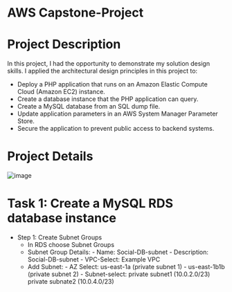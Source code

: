 # AWS Capstone-Project
# Project Description
In this project, I had the opportunity to demonstrate my solution design skills.
I applied the architectural design principles in this project to:
- Deploy a PHP application that runs on an Amazon Elastic Compute Cloud (Amazon EC2) instance.
- Create a database instance that the PHP application can query.
- Create a MySQL database from an SQL dump file.
- Update application parameters in an AWS System Manager Parameter Store.
- Secure the application to prevent public access to backend systems.
# Project Details
![image](https://github.com/moussa-sanou/Capstone-Project/assets/58495791/ed9283c3-3f60-45d1-807b-e38d249cd34c)
# Task 1: Create a MySQL RDS database instance
- Step 1: Create Subnet Groups
    - In RDS choose Subnet Groups
    - Subnet Group Details:
          - Name: Social-DB-subnet
          - Description: Social-DB-subnet
          - VPC-Select: Example VPC
    - Add Subnet:
          - AZ Select: us-east-1a (private subnet 1)
          - us-east-1b1b (private subnet 2)
          - Subnet-select: private subnet1 (10.0.2.0/23) private subnate2 (10.0.4.0/23)


